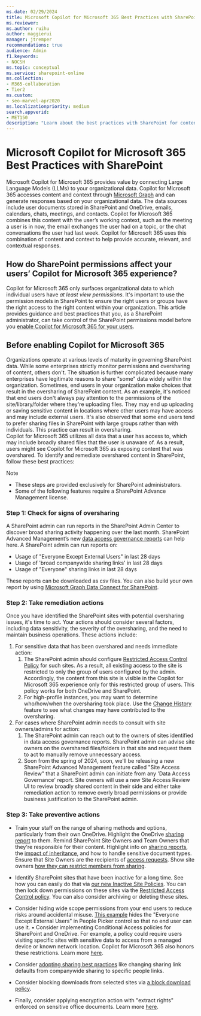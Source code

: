```yaml
---
ms.date: 02/29/2024
title: Microsoft Copilot for Microsoft 365 Best Practices with SharePoint
ms.reviewer: 
ms.author: ruihu
author: maggierui
manager: jtremper
recommendations: true
audience: Admin
f1.keywords:
- NOCSH
ms.topic: conceptual
ms.service: sharepoint-online
ms.collection: 
- M365-collaboration
- Tier2
ms.custom:
- seo-marvel-apr2020
ms.localizationpriority: medium
search.appverid:
- MET150
description: "Learn about the best practices with SharePoint for content sharing when enabling Microsoft Copilot for Microsoft 365."
---
```

# Microsoft Copilot for Microsoft 365 Best Practices with SharePoint

Microsoft Copilot for Microsoft 365 provides value by connecting Large Language Models (LLMs) to your organizational data. Copilot for Microsoft 365 accesses content and context through [Microsoft Graph](/graph/overview) and can generate responses based on your organizational data. The data sources include user documents stored in SharePoint and OneDrive, emails, calendars, chats, meetings, and contacts. Copilot for Microsoft 365 combines this content with the user’s working context, such as the meeting a user is in now, the email exchanges the user had on a topic, or the chat conversations the user had last week. Copilot for Microsoft 365 uses this combination of content and context to help provide accurate, relevant, and contextual responses.

## How do SharePoint permissions affect your users’ Copilot for Microsoft 365 experience?

Copilot for Microsoft 365 only surfaces organizational data to which individual users have *at least view permissions*. It's important to use the permission models in SharePoint to ensure the right users or groups have the right access to the right content within your organization.
This article provides guidance and best practices that you, as a SharePoint administrator, can take control of the SharePoint permissions model before you [enable Copilot for Microsoft 365 for your users](/microsoft-365-copilot/microsoft-365-copilot-enable-users).


## Before enabling Copilot for Microsoft 365

Organizations operate at various levels of maturity in governing SharePoint data. While some enterprises strictly monitor permissions and oversharing of content, others don't. The situation is further complicated because many enterprises have legitimate reasons to share "some" data widely within the organization.
Sometimes, end users in your organization make choices that result in the oversharing of SharePoint content. As an example, it's noticed that end users don't always pay attention to the permissions of the site/library/folder where they're uploading files. They may end up uploading or saving sensitive content in locations where other users may have access and may include external users. It's also observed that some end users tend to prefer sharing files in SharePoint with large groups rather than with individuals. This practice can result in oversharing.  
Copilot for Microsoft 365 utilizes all data that a user has access to, which may include broadly shared files that the user is unaware of. As a result, users might see Copilot for Microsoft 365 as exposing content that was overshared.
To identify and remediate overshared content in SharePoint, follow these best practices:

> [!Note]
>
> - These steps are provided exclusively for SharePoint administrators.
> - Some of the following features require a SharePoint Advance Management license.

### Step 1: Check for signs of oversharing

A SharePoint admin can run reports in the SharePoint Admin Center to discover broad sharing activity happening over the last month. SharePoint Advanced Management’s new [data access governance reports](/sharepoint/data-access-governance-reports) can help here.  A SharePoint admin can run reports on:

- Usage of "Everyone Except External Users" in last 28 days
- Usage of 'broad companywide sharing links' in last 28 days
- Usage of "Everyone" sharing links in last 28 days

These reports can be downloaded as csv files. You can also build your own report by using [Microsoft Graph Data Connect for SharePoint](/graph/data-connect-datasets#onedrive-and-sharepoint-online).  


### Step 2: Take remediation actions

Once you have identified the SharePoint sites with potential oversharing issues, it's time to act. Your actions should consider several factors, including data sensitivity, the severity of the oversharing, and the need to maintain business operations. These actions include:

1. For sensitive data that has been overshared and needs immediate action:
   1. The SharePoint admin should configure [Restricted Access Control Policy](/sharepoint/restricted-access-control) for such sites. As a result, all existing access to the site is restricted to only the group of users configured by the admin. Accordingly, the content from this site is visible in the Copilot for Microsoft 365 experience only for this restricted group of users. This policy works for both OneDrive and SharePoint.
   1. For high-profile instances, you may want to determine who/how/when the oversharing took place.  Use the [Change History](/sharepoint/change-history-report) feature to see what changes may have contributed to the oversharing.
1. For cases where SharePoint admin needs to consult with site owners/admins for action:
   1. The SharePoint admin can reach out to the owners of sites identified in data access governance reports. SharePoint admin can advise site owners on the overshared files/folders in that site and request them to act to manually remove unnecessary access.
   1. Soon from the spring of 2024, soon, we'll be releasing a new SharePoint Advanced Management feature called "Site Access Review" that a SharePoint admin can initiate from any 'Data Access Governance' report. Site owners will use a new Site Access Review UI to review broadly shared content in their side and either take remediation action to remove overly broad permissions or provide business justification to the SharePoint admin.

### Step 3: Take preventive actions

- Train your staff on the range of sharing methods and options, particularly from their own OneDrive. Highlight the OneDrive [sharing report](/sharepoint/sharing-reports) to them. Remind SharePoint Site Owners and Team Owners that they're responsible for their content. Highlight info on [sharing reports](/sharepoint/sharing-reports), the [impact of inheritance](https://support.microsoft.com/office/customize-permissions-for-a-sharepoint-list-or-library-02d770f3-59eb-4910-a608-5f84cc297782), and how to handle sensitive document types. Ensure that Site Owners are the recipients of [access requests](https://support.microsoft.com/office/set-up-and-manage-access-requests-94b26e0b-2822-49d4-929a-8455698654b3). Show site owners [how they can restrict members from sharing](/microsoft-365/solutions/microsoft-365-limit-sharing#sharing-with-specific-people).  

- Identify SharePoint sites that have been inactive for a long time. See how you can easily do that via [our new Inactive Site Policies](/sharepoint/site-lifecycle-management#create-an-inactive-site-policy). You can then lock down permissions on these sites via the [Restricted Access Control policy](/sharepoint/restricted-access-control). You can also consider archiving or deleting these sites.

- Consider hiding wide scope permissions from your end users to reduce risks around accidental misuse. [This example](/powershell/module/sharepoint-online/set-spotenant?#example-2) hides the "Everyone Except External Users" in People Picker control so that no end user can use it.
• Consider implementing Conditional Access policies for SharePoint and OneDrive. For example, a policy could require users visiting specific sites with sensitive data to access from a managed device or known network location. Copilot for Microsoft 365 also honors these restrictions. Learn more [here](/sharepoint/authentication-context-example).

- Consider [adopting sharing best practices](/microsoft-365/solutions/microsoft-365-limit-sharing) like changing sharing link defaults from companywide sharing to specific people links.

- Consider blocking downloads from selected sites via [a block download policy](/sharepoint/block-download-from-sites).

- Finally, consider applying encryption action with "extract rights" enforced on sensitive office documents. Learn more [here](/purview/ai-microsoft-purview).
